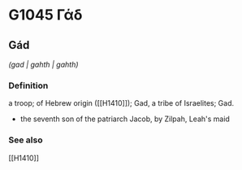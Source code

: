 # G1045 Γάδ

## Gád

_(gad | gahth | gahth)_

### Definition

a troop; of Hebrew origin ([[H1410]]); Gad, a tribe of Israelites; Gad.

- the seventh son of the patriarch Jacob, by Zilpah, Leah's maid

### See also

[[H1410]]

